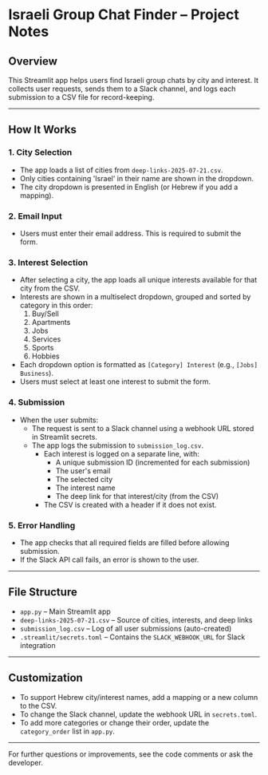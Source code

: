 # Israeli Group Chat Finder – Project Notes

## Overview
This Streamlit app helps users find Israeli group chats by city and interest. It collects user requests, sends them to a Slack channel, and logs each submission to a CSV file for record-keeping.

---

## How It Works

### 1. City Selection
- The app loads a list of cities from `deep-links-2025-07-21.csv`.
- Only cities containing 'Israel' in their name are shown in the dropdown.
- The city dropdown is presented in English (or Hebrew if you add a mapping).

### 2. Email Input
- Users must enter their email address. This is required to submit the form.

### 3. Interest Selection
- After selecting a city, the app loads all unique interests available for that city from the CSV.
- Interests are shown in a multiselect dropdown, grouped and sorted by category in this order:
  1. Buy/Sell
  2. Apartments
  3. Jobs
  4. Services
  5. Sports
  6. Hobbies
- Each dropdown option is formatted as `[Category] Interest` (e.g., `[Jobs] Business`).
- Users must select at least one interest to submit the form.

### 4. Submission
- When the user submits:
  - The request is sent to a Slack channel using a webhook URL stored in Streamlit secrets.
  - The app logs the submission to `submission_log.csv`.
    - Each interest is logged on a separate line, with:
      - A unique submission ID (incremented for each submission)
      - The user's email
      - The selected city
      - The interest name
      - The deep link for that interest/city (from the CSV)
    - The CSV is created with a header if it does not exist.

### 5. Error Handling
- The app checks that all required fields are filled before allowing submission.
- If the Slack API call fails, an error is shown to the user.

---

## File Structure
- `app.py` – Main Streamlit app
- `deep-links-2025-07-21.csv` – Source of cities, interests, and deep links
- `submission_log.csv` – Log of all user submissions (auto-created)
- `.streamlit/secrets.toml` – Contains the `SLACK_WEBHOOK_URL` for Slack integration

---

## Customization
- To support Hebrew city/interest names, add a mapping or a new column to the CSV.
- To change the Slack channel, update the webhook URL in `secrets.toml`.
- To add more categories or change their order, update the `category_order` list in `app.py`.

---

For further questions or improvements, see the code comments or ask the developer. 